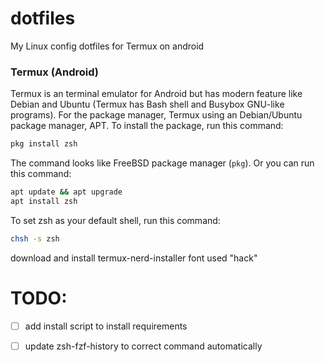 # dotfiles
My Linux config dotfiles for Termux on android

### Termux (Android)

Termux is an terminal emulator for Android but has modern feature like Debian and Ubuntu (Termux has Bash shell and Busybox GNU-like programs). For the package manager, Termux using an Debian/Ubuntu package manager, APT.
To install the package, run this command:

```sh
pkg install zsh
```

The command looks like FreeBSD package manager (`pkg`). Or you can run this command:

```sh
apt update && apt upgrade
apt install zsh
```

To set zsh as your default shell, run this command:

```sh
chsh -s zsh
```

download and install termux-nerd-installer
font used "hack"
# TODO:
- [ ] add install script to install requirements
- [ ] update zsh-fzf-history to correct command automatically

